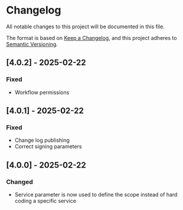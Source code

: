 # Changelog

All notable changes to this project will be documented in this file.

The format is based on [Keep a Changelog](https://keepachangelog.com/en/1.1.0/),
and this project adheres to [Semantic Versioning](https://semver.org/spec/v2.0.0.html).


## [4.0.2] - 2025-02-22

### Fixed

- Workflow permissions

## [4.0.1] - 2025-02-22

### Fixed

- Change log publishing
- Correct signing parameters


## [4.0.0] - 2025-02-22

### Changed

- Service parameter is now used to define the scope instead of hard coding a specific service 





